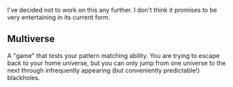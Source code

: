I've decided not to work on this any further. I don't think it promises to be
very entertaining in its current form.

Multiverse
----------

A "game" that tests your pattern matching ability. You are trying to escape back
to your home universe, but you can only jump from one universe to the next
through infrequently appearing (but conveniently predictable!) blackholes.
